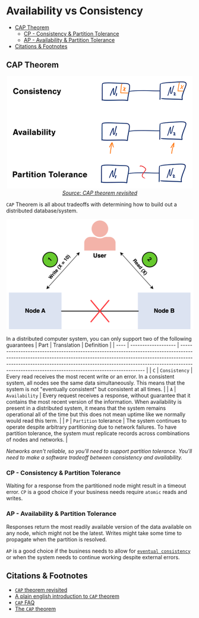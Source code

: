 # Availability vs Consistency
- [CAP Theorem](#cap-theorem)
  - [CP - Consistency \& Partition Tolerance](#cp---consistency--partition-tolerance)
  - [AP - Availability \& Partition Tolerance](#ap---availability--partition-tolerance)
- [Citations \& Footnotes](#citations--footnotes)

## CAP Theorem
<p align="center">
  <img src="../_assets/systems/availability.cap-header.png">
  <br/>
  <i><a href=http://robertgreiner.com/2014/08/cap-theorem-revisited>Source: CAP theorem revisited</a></i>
</p>

`CAP` Theorem is all about tradeoffs with determining how to build out a distributed database/system. 

![Cap Theorem Diagram](../_assets/systems/_cap-theorm.png)

In a distributed computer system, you can only support two of the following guarantees
| Part | Translation         | Definition                                                                                                                                                                                                                                                                                                |
| ---- | ------------------- | --------------------------------------------------------------------------------------------------------------------------------------------------------------------------------------------------------------------------------------------------------------------------------------------------------- |
| `C`  | `Consistency`         | Every read receives the most recent write or an error. In a consistent system, all nodes see the same data simultaneously. This means that the system is not "eventually consistent" but consistent at all times.                                                                                        |
| `A`  | `Availability`        | Every request receives a response, without guarantee that it contains the most recent version of the information. When availability is present in a distributed system, it means that the system remains operational all of the time but this does not mean uptime like we normally would read this term. |
| `P`  | `Partition` tolerance | The system continues to operate despite arbitrary partitioning due to network failures. To have partition tolerance, the system must replicate records across combinations of nodes and networks.                                                                                                        |

*Networks aren't reliable, so you'll need to support partition tolerance. You'll need to make a software tradeoff between consistency and availability.*

### CP - Consistency & Partition Tolerance
Waiting for a response from the partitioned node might result in a timeout error. `CP` is a good choice if your business needs require `atomic` reads and writes.

### AP - Availability & Partition Tolerance
Responses return the most readily available version of the data available on any node, which might not be the latest. Writes might take some time to propagate when the partition is resolved.

`AP` is a good choice if the business needs to allow for [`eventual consistency`](./consistency-patterns.md) or when the system needs to continue working despite external errors.

## Citations & Footnotes
* [`CAP` theorem revisited](http://robertgreiner.com/2014/08/cap-theorem-revisited/)
* [A plain english introduction to `CAP` theorem](http://ksat.me/a-plain-english-introduction-to-cap-theorem)
* [`CAP` FAQ](https://github.com/henryr/cap-faq)
* [The `CAP` theorem](https://www.youtube.com/watch?v=k-Yaq8AHlFA)
